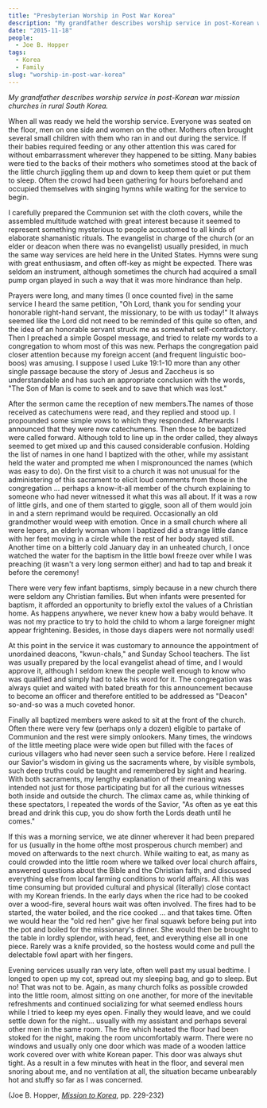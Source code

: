 ```yaml
---
title: "Presbyterian Worship in Post War Korea"
description: "My grandfather describes worship service in post-Korean war mission churches in rural South Korea."
date: "2015-11-18"
people:
  - Joe B. Hopper
tags:
  - Korea
  - Family
slug: "worship-in-post-war-korea"
---
```


_My grandfather describes worship service in post-Korean war mission churches in rural South Korea._

When all was ready we held the worship service. Everyone was seated on the floor, men on one side and women on the other. Mothers often brought several small children with them who ran in and out during the service. If their babies required feeding or any other attention this was cared for without embarrassment wherever they happened to be sitting. Many babies were tied to the backs of their mothers who sometimes stood at the back of the little church jiggling them up and down to keep them quiet or put them to sleep. Often the crowd had been gathering for hours beforehand and occupied themselves with singing hymns while waiting for the service to begin.

I carefully prepared the Communion set with the cloth covers, while the assembled multitude watched with great interest because it seemed to represent something mysterious to people accustomed to all kinds of elaborate shamanistic rituals. The evangelist in charge of the church (or an elder or deacon when there was no evangelist) usually presided, in much the same way services are held here in the United States. Hymns were sung with great enthusiasm, and often off-key as might be expected. There was seldom an instrument, although sometimes the church had acquired a small pump organ played in such a way that it was more hindrance than help.

Prayers were long, and many times (I once counted five) in the same service I heard the same petition, "Oh Lord, thank you for sending your honorable right-hand servant, the missionary, to be with us today!" It always seemed like the Lord did not need to be reminded of this quite so often, and the idea of an honorable servant struck me as somewhat self-contradictory. Then I preached a simple Gospel message, and tried to relate my words to a congregation to whom most of this was new. Perhaps the congregation paid closer attention because my foreign accent (and frequent linguistic boo- boos) was amusing. I suppose I used Luke 19:1-10 more than any other single passage because the story of Jesus and Zaccheus is so understandable and has such an appropriate conclusion with the words, "The Son of Man is come to seek and to save that which was lost."

After the sermon came the reception of new members.The names of those received as catechumens were read, and they replied and stood up. I propounded some simple vows to which they responded. Afterwards I announced that they were now catechumens. Then those to be baptized were called forward. Although told to line up in the order called, they always seemed to get mixed up and this caused considerable confusion. Holding the list of names in one hand I baptized with the other, while my assistant held the water and prompted me when I mispronounced the names (which was easy to do). On the first visit to a church it was not unusual for the administering of this sacrament to elicit loud comments from those in the congregation ... perhaps a know-it-all member of the church explaining to someone who had never witnessed it what this was all about. If it was a row of little girls, and one of them started to giggle, soon all of them would join in and a stern reprimand would be required. Occasionally an old grandmother would weep with emotion. Once in a small church where all were lepers, an elderly woman whom I baptized did a strange little dance with her feet moving in a circle while the rest of her body stayed still. Another time on a bitterly cold January day in an unheated church, I once watched the water for the baptism in the little bowl freeze over while I was preaching (it wasn't a very long sermon either) and had to tap and break it before the ceremony!

There were very few infant baptisms, simply because in a new church there were seldom any Christian families. But when infants were presented for baptism, it afforded an opportunity to briefly extol the values of a Christian home. As happens anywhere, we never knew how a baby would behave. It was not my practice to try to hold the child to whom a large foreigner might appear frightening. Besides, in those days diapers were not normally used!

At this point in the service it was customary to announce the appointment of unordained deacons, "kwun-chals," and Sunday School teachers. The list was usually prepared by the local evangelist ahead of time, and I would approve it, although I seldom knew the people well enough to know who was qualified and simply had to take his word for it. The congregation was always quiet and waited with bated breath for this announcement because to become an officer and therefore entitled to be addressed as "Deacon" so-and-so was a much coveted honor.

Finally all baptized members were asked to sit at the front of the church. Often there were very few (perhaps only a dozen) eligible to partake of Communion and the rest were simply onlookers. Many times, the windows of the little meeting place were wide open but filled with the faces of curious villagers who had never seen such a service before. Here I realized our Savior's wisdom in giving us the sacraments where, by visible symbols, such deep truths could be taught and remembered by sight and hearing. With both sacraments, my lengthy explanation of their meaning was intended not just for those participating but for all the curious witnesses both inside and outside the church. The climax came as, while thinking of these spectators, I repeated the words of the Savior, "As often as ye eat this bread and drink this cup, you do show forth the Lords death until he comes."


If this was a morning service, we ate dinner wherever it had been prepared for us (usually in the home ofthe most prosperous church member) and moved on afterwards to the next church. While waiting to eat, as many as could crowded into the little room where we talked over local church affairs, answered questions about the Bible and the Christian faith, and discussed everything else from local farming conditions to world affairs. All this was time consuming but provided cultural and physical (literally) close contact with my Korean friends. In the early days when the rice had to be cooked over a wood-fire, several hours wait was often involved. The fires had to be started, the water boiled, and the rice cooked ... and that takes time. Often we would hear the "old red hen" give her final squawk before being put into the pot and boiled for the missionary's dinner. She would then be brought to the table in lordly splendor, with head, feet, and everything else all in one piece. Rarely was a knife provided, so the hostess would come and pull the delectable fowl apart with her fingers.

Evening services usually ran very late, often well past my usual bedtime. I longed to open up my cot, spread out my sleeping bag, and go to sleep. But no! That was not to be. Again, as many church folks as possible crowded into the little room, almost sitting on one another, for more of the inevitable refreshments and continued socializing for what seemed endless hours while I tried to keep my eyes open. Finally they would leave, and we could settle down for the night... usually with my assistant and perhaps several other men in the same room. The fire which heated the floor had been stoked for the night, making the room uncomfortably warm. There were no windows and usually only one door which was made of a wooden lattice work covered over with white Korean paper. This door was always shut tight. As a result in a few minutes with heat in the floor, and several men snoring about me, and no ventilation at all, the situation became unbearably hot and stuffy so far as I was concerned.

(Joe B. Hopper, _[Mission to Korea](http://joseph-hopper.com/#mission-to-korea)_, pp. 229-232)